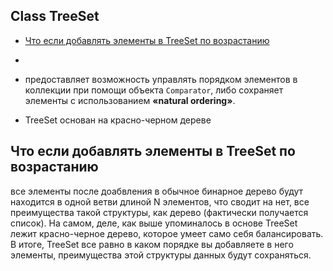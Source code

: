 ## Class TreeSet

- [Что если добавлять элементы в TreeSet по возрастанию](#Что-если-добавлять-элементы-в-TreeSet-по-возрастанию)
- [](#)

- предоставляет возможность управлять порядком элементов в коллекции при помощи объекта `Comparator`, либо сохраняет 
    элементы с использованием __«natural ordering»__.
- TreeSet основан на красно-черном дереве

## Что если добавлять элементы в TreeSet по возрастанию
все элементы после доабвления в обычное бинарное дерево будут находится в одной ветви длиной N элементов, что сводит 
на нет, все преимущества такой структуры, как дерево (фактически получается список). На самом, деле, как выше 
упоминалось в основе TreeSet лежит красно-черное дерево, которое умеет само себя балансировать. В итоге, TreeSet 
все равно в каком порядке вы добавляете в него элементы, преимущества этой структуры данных будут сохраняться.